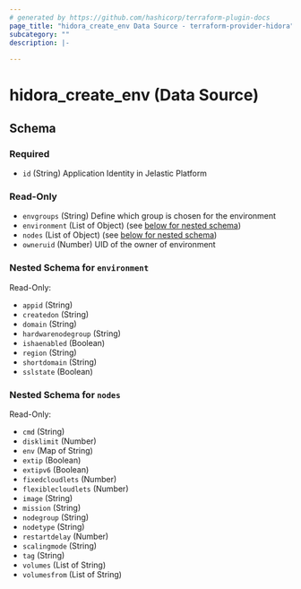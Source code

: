 ```yaml
---
# generated by https://github.com/hashicorp/terraform-plugin-docs
page_title: "hidora_create_env Data Source - terraform-provider-hidora"
subcategory: ""
description: |-
  
---
```


# hidora_create_env (Data Source)





<!-- schema generated by tfplugindocs -->
## Schema

### Required

- `id` (String) Application Identity in Jelastic Platform

### Read-Only

- `envgroups` (String) Define which group is chosen for the environment
- `environment` (List of Object) (see [below for nested schema](#nestedatt--environment))
- `nodes` (List of Object) (see [below for nested schema](#nestedatt--nodes))
- `owneruid` (Number) UID of the owner of environment

<a id="nestedatt--environment"></a>
### Nested Schema for `environment`

Read-Only:

- `appid` (String)
- `createdon` (String)
- `domain` (String)
- `hardwarenodegroup` (String)
- `ishaenabled` (Boolean)
- `region` (String)
- `shortdomain` (String)
- `sslstate` (Boolean)


<a id="nestedatt--nodes"></a>
### Nested Schema for `nodes`

Read-Only:

- `cmd` (String)
- `disklimit` (Number)
- `env` (Map of String)
- `extip` (Boolean)
- `extipv6` (Boolean)
- `fixedcloudlets` (Number)
- `flexiblecloudlets` (Number)
- `image` (String)
- `mission` (String)
- `nodegroup` (String)
- `nodetype` (String)
- `restartdelay` (Number)
- `scalingmode` (String)
- `tag` (String)
- `volumes` (List of String)
- `volumesfrom` (List of String)


